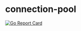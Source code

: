 # connection-pool

[![Go Report Card](https://goreportcard.com/badge/github.com/adithya-sree/connection-pool)](https://goreportcard.com/report/github.com/adithya-sree/connection-pool)
